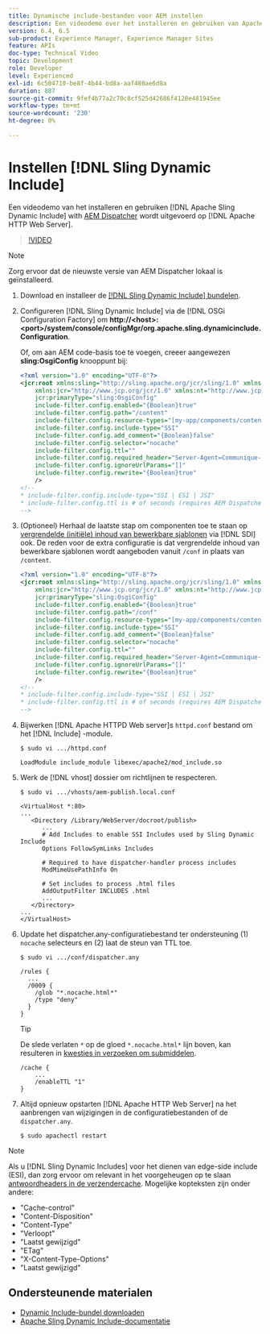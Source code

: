 ```yaml
---
title: Dynamische include-bestanden voor AEM instellen
description: Een videodemo over het installeren en gebruiken van Apache Sling Dynamic Include met AEM Dispatcher die op Apache HTTP Web Server wordt uitgevoerd.
version: 6.4, 6.5
sub-product: Experience Manager, Experience Manager Sites
feature: APIs
doc-type: Technical Video
topic: Development
role: Developer
level: Experienced
exl-id: 6c504710-be8f-4b44-bd8a-aaf480ae6d8a
duration: 887
source-git-commit: 9fef4b77a2c70c8cf525d42686f4120e481945ee
workflow-type: tm+mt
source-wordcount: '230'
ht-degree: 0%

---
```


# Instellen [!DNL Sling Dynamic Include]

Een videodemo van het installeren en gebruiken [!DNL Apache Sling Dynamic Include] with [AEM Dispatcher](https://experienceleague.adobe.com/docs/experience-manager-dispatcher/using/dispatcher.html) wordt uitgevoerd op [!DNL Apache HTTP Web Server].

>[!VIDEO](https://video.tv.adobe.com/v/17040?quality=12&learn=on)

>[!NOTE]
>
> Zorg ervoor dat de nieuwste versie van AEM Dispatcher lokaal is geïnstalleerd.

1. Download en installeer de [[!DNL Sling Dynamic Include] bundelen](https://sling.apache.org/downloads.cgi).
1. Configureren [!DNL Sling Dynamic Include] via de [!DNL OSGi Configuration Factory] om **http://&lt;host>:&lt;port>/system/console/configMgr/org.apache.sling.dynamicinclude.Configuration**.

   Of, om aan AEM code-basis toe te voegen, creeer aangewezen **sling:OsgiConfig** knooppunt bij:

   ```xml
   <?xml version="1.0" encoding="UTF-8"?>
   <jcr:root xmlns:sling="http://sling.apache.org/jcr/sling/1.0" xmlns:cq="http://www.day.com/jcr/cq/1.0"
       xmlns:jcr="http://www.jcp.org/jcr/1.0" xmlns:nt="http://www.jcp.org/jcr/nt/1.0"
       jcr:primaryType="sling:OsgiConfig"
       include-filter.config.enabled="{Boolean}true"
       include-filter.config.path="/content"
       include-filter.config.resource-types="[my-app/components/content/highly-dynamic]"
       include-filter.config.include-type="SSI" 
       include-filter.config.add_comment="{Boolean}false"
       include-filter.config.selector="nocache"
       include-filter.config.ttl=""
       include-filter.config.required_header="Server-Agent=Communique-Dispatcher"
       include-filter.config.ignoreUrlParams="[]"
       include-filter.config.rewrite="{Boolean}true"
       />
   <!--
   * include-filter.config.include-type="SSI | ESI | JSI"
   * include-filter.config.ttl is # of seconds (requires AEM Dispatcher 4.1.11+)
   -->
   ```

1. (Optioneel) Herhaal de laatste stap om componenten toe te staan op [vergrendelde (initiële) inhoud van bewerkbare sjablonen](https://helpx.adobe.com/experience-manager/6-5/sites/developing/using/page-templates-editable.html) via [!DNL SDI] ook. De reden voor de extra configuratie is dat vergrendelde inhoud van bewerkbare sjablonen wordt aangeboden vanuit `/conf` in plaats van `/content`.

   ```xml
   <?xml version="1.0" encoding="UTF-8"?>
   <jcr:root xmlns:sling="http://sling.apache.org/jcr/sling/1.0" xmlns:cq="http://www.day.com/jcr/cq/1.0"
       xmlns:jcr="http://www.jcp.org/jcr/1.0" xmlns:nt="http://www.jcp.org/jcr/nt/1.0"
       jcr:primaryType="sling:OsgiConfig"
       include-filter.config.enabled="{Boolean}true"
       include-filter.config.path="/conf"
       include-filter.config.resource-types="[my-app/components/content/highly-dynamic]"
       include-filter.config.include-type="SSI" 
       include-filter.config.add_comment="{Boolean}false"
       include-filter.config.selector="nocache"
       include-filter.config.ttl=""
       include-filter.config.required_header="Server-Agent=Communique-Dispatcher"
       include-filter.config.ignoreUrlParams="[]"
       include-filter.config.rewrite="{Boolean}true"
       />
   <!--
   * include-filter.config.include-type="SSI | ESI | JSI"
   * include-filter.config.ttl is # of seconds (requires AEM Dispatcher 4.1.11+)
   -->
   ```

1. Bijwerken [!DNL Apache HTTPD Web server]s `httpd.conf` bestand om het [!DNL Include] -module.

   ```shell
   $ sudo vi .../httpd.conf
   ```

   ```shell
   LoadModule include_module libexec/apache2/mod_include.so
   ```

1. Werk de [!DNL vhost] dossier om richtlijnen te respecteren.

   ```shell
   $ sudo vi .../vhosts/aem-publish.local.conf
   ```

   ```shell
   <VirtualHost *:80>
   ...
      <Directory /Library/WebServer/docroot/publish>
         ...
         # Add Includes to enable SSI Includes used by Sling Dynamic Include
         Options FollowSymLinks Includes
   
         # Required to have dispatcher-handler process includes
         ModMimeUsePathInfo On
   
         # Set includes to process .html files
         AddOutputFilter INCLUDES .html
         ...
      </Directory>
   ...
   </VirtualHost>
   ```

1. Update het dispatcher.any-configuratiebestand ter ondersteuning (1) `nocache` selecteurs en (2) laat de steun van TTL toe.

   ```shell
   $ sudo vi .../conf/dispatcher.any
   ```

   ```shell
   /rules {
     ...
     /0009 {
       /glob "*.nocache.html*"
       /type "deny"
     } 
   }
   ```

   >[!TIP]
   >
   > De slede verlaten `*` op de gloed `*.nocache.html*` lijn boven, kan resulteren in [kwesties in verzoeken om submiddelen](https://github.com/AdobeDocs/experience-manager-learn.en/issues/16).

   ```shell
   /cache {
       ...
       /enableTTL "1"
   }
   ```

1. Altijd opnieuw opstarten [!DNL Apache HTTP Web Server] na het aanbrengen van wijzigingen in de configuratiebestanden of de `dispatcher.any`.

   ```shell
   $ sudo apachectl restart
   ```

>[!NOTE]
>
>Als u [!DNL Sling Dynamic Includes] voor het dienen van edge-side include (ESI), dan zorg ervoor om relevant in het voorgeheugen op te slaan [antwoordheaders in de verzendercache](https://experienceleague.adobe.com/docs/experience-manager-dispatcher/using/configuring/dispatcher-configuration.html#CachingHTTPResponseHeaders). Mogelijke kopteksten zijn onder andere:
>
>* &quot;Cache-control&quot;
>* &quot;Content-Disposition&quot;
>* &quot;Content-Type&quot;
>* &quot;Verloopt&quot;
>* &quot;Laatst gewijzigd&quot;
>* &quot;ETag&quot;
>* &quot;X-Content-Type-Options&quot;
>* &quot;Laatst gewijzigd&quot;
>

## Ondersteunende materialen

* [Dynamic Include-bundel downloaden](https://sling.apache.org/downloads.cgi)
* [Apache Sling Dynamic Include-documentatie](https://github.com/Cognifide/Sling-Dynamic-Include)
